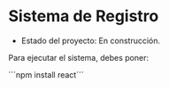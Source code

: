 <h1>Sistema de Registro</h1>

- Estado del proyecto: En construcción.

Para ejecutar el sistema, debes poner:

´´´npm install react´´´
